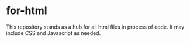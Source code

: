 # for-html
This repository stands as a hub for all html files in process of code.
It may include CSS and Javascript as needed.
